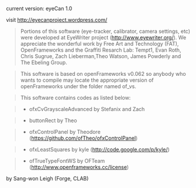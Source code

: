 current version: eyeCan 1.0

visit http://eyecanproject.wordpress.com/


> Portions of this software (eye-tracker, calibrator, camera settings, etc)
> were developed at EyeWriter project (http://www.eyewriter.org/).
> We appreciate the wonderful work by Free Art and Technology (FAT),
> OpenFrameworks and the Graffiti Resarch Lab: Tempt1, Evan Roth, Chris Sugrue,
> Zach Lieberman,Theo Watson, James Powderly and The Ebeling Group.

> This software is based on openFrameworks v0.062 so anybody who wants
> to compile may locate the appropriate version of openFrameworks under
> the folder named of\_vs.

> This software contains codes as listed below:

> - ofxCvGrayscaleAdvanced by Stefanix and Zach

> - buttonRect by Theo

> - ofxControlPanel by Theodore (https://github.com/ofTheo/ofxControlPanel)

> - ofxLeastSquares by kyle (http://code.google.com/p/kyle/)

> - ofTrueTypeFontWS by OFTeam (http://www.openframeworks.cc/license)


by Sang-won Leigh (Forge, CLAB)